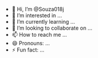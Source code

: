 - 👋 Hi, I’m @Souza018j
- 👀 I’m interested in ...
- 🌱 I’m currently learning ...
- 💞️ I’m looking to collaborate on ...
- 📫 How to reach me ...
- 😄 Pronouns: ...
- ⚡ Fun fact: ...

<!---
Souza018j/Souza018j is a ✨ special ✨ repository because its `README.md` (this file) appears on your GitHub profile.
You can click the Preview link to take a look at your changes.
--->
